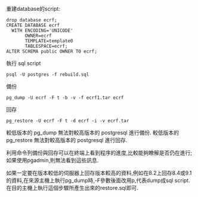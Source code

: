 

重建database的script:

```
drop database ecrf;
CREATE DATABASE ecrf
  WITH ENCODING='UNICODE'
       OWNER=ecrf
       TEMPLATE=template0
       TABLESPACE=ecrf;
ALTER SCHEMA public OWNER TO ecrf;
```
執行 sql script
```
psql -U postgres -f rebuild.sql

```

備份
```
pg_dump -U ecrf -F t -b -v -f ecrf1.tar ecrf
```


回存
```
pg_restore -U ecrf -F t -d ecrf -i -v ecrf.tar
```

較低版本的 pg_dump 無法對較高版本的 postgresql 進行備份.
較低版本的 pg_restore 無法對較高版本的 postgresql 進行回存.

利用命令列備份與回存可以在終端上看到程序的進度,比較能夠瞭解是否仍在進行;如果使用pgadmin,則無法看到這些訊息.

如果一定要在版本較低的伺服器上回存版本較高的資料,例如在8.2上回存8.4或9.1的資料,在來源主機上執行pg_dump時,-F參數後面改用p,代表dump成sql script.在目的主機上執行這個步驟所產生出來的restore.sql即可.